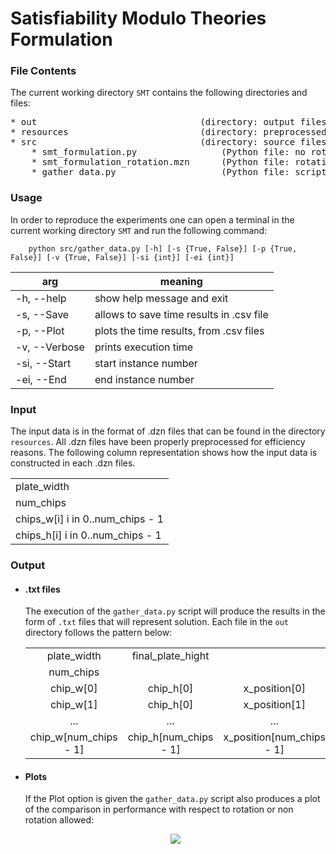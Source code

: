 # Satisfiability Modulo Theories Formulation

### File Contents

The current working directory ```SMT``` contains the following directories and files:
<pre>
* out                               (directory: output files)
* resources                         (directory: preprocessed data/instances)
* src                               (directory: source files)
    * smt_formulation.py                (Python file: no rotation model)
    * smt_formulation_rotation.mzn      (Python file: rotation model)
    * gather_data.py                    (Python file: script that runs experiments and saves results)
</pre>

### Usage

In order to reproduce the experiments one can open a terminal in the current working directory ```SMT``` and run the
following command:

```shell
    python src/gather_data.py [-h] [-s {True, False}] [-p {True, False}] [-v {True, False}] [-si {int}] [-ei {int}]
```

| arg                    | meaning                                                                                   |
| ---------------------- | --------------------------------------------------------------------------------------------- |
| -h, --help             | show help message and exit                                                                    |
| -s, --Save             | allows to save time results in .csv file                                                      |                      |
| -p, --Plot             | plots the time results, from .csv files                                                       |
| -v, --Verbose          | prints execution time                                                                         |
| -si, --Start           | start instance number                                                                         |
| -ei, --End             | end instance number                                                                           |

### Input
The input data is in the format of .dzn files that can be found in the directory 
```resources```. All .dzn files have been properly preprocessed for efficiency reasons.
The following column representation shows how the input data is constructed in each .dzn files. 

|     |
|---|
|plate_width|
|num_chips|
|chips_w[i] i in 0..num_chips - 1|
|chips_h[i] i in 0..num_chips - 1|

### Output

*   #### .txt files

    The execution of the ```gather_data.py``` script will produce the results in the form of
    ```.txt``` files that will represent solution. Each file in the ```out``` directory follows the pattern below:

    |                             |                             |                                  |                                 |
    |:---------------------------:|:---------------------------:|:-------------------------------:|:-------------------------------:|
    |         plate_width         |      final_plate_hight      |                                 |                                 |
    |       num_chips             |                             |                                 |                                 |
    |          chip_w[0]          |          chip_h[0]          |          x_position[0]          |          y_position[0]          |
    |          chip_w[1]          |          chip_h[0]          |          x_position[1]          |          y_position[1]          |
    |             ...             |             ...             |               ...               |               ...               |
    | chip_w[num_chips - 1] | chip_h[num_chips - 1] | x_position[num_chips - 1] | y_position[num_chips - 1] |

*   #### Plots
    If the Plot option is given the ```gather_data.py``` script also produces a plot of the comparison in performance
    with respect to rotation or non rotation allowed:

    <p align='center'>
      <img src="../utils/images/smt_plot.png" />
    </p>    